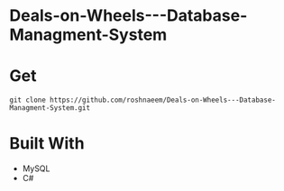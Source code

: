 # Deals-on-Wheels---Database-Managment-System


# Get
```
git clone https://github.com/roshnaeem/Deals-on-Wheels---Database-Managment-System.git
```

# Built With
 * MySQL
 * C#

